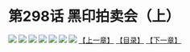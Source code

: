 # 第298话 黑印拍卖会（上）
![](https://mhpic.xiaomingtaiji.net/comic/D/斗破苍穹拆分版/298话/1.jpg-zymk.middle.webp)
![](https://mhpic.xiaomingtaiji.net/comic/D/斗破苍穹拆分版/298话/2.jpg-zymk.middle.webp)
![](https://mhpic.xiaomingtaiji.net/comic/D/斗破苍穹拆分版/298话/3.jpg-zymk.middle.webp)
![](https://mhpic.xiaomingtaiji.net/comic/D/斗破苍穹拆分版/298话/4.jpg-zymk.middle.webp)
![](https://mhpic.xiaomingtaiji.net/comic/D/斗破苍穹拆分版/298话/5.jpg-zymk.middle.webp)
![](https://mhpic.xiaomingtaiji.net/comic/D/斗破苍穹拆分版/298话/6.jpg-zymk.middle.webp)
![](https://mhpic.xiaomingtaiji.net/comic/D/斗破苍穹拆分版/298话/7.jpg-zymk.middle.webp)
[【上一章】](./297.md)
[【目录】](./README.md)
[【下一章】](./299.md)
